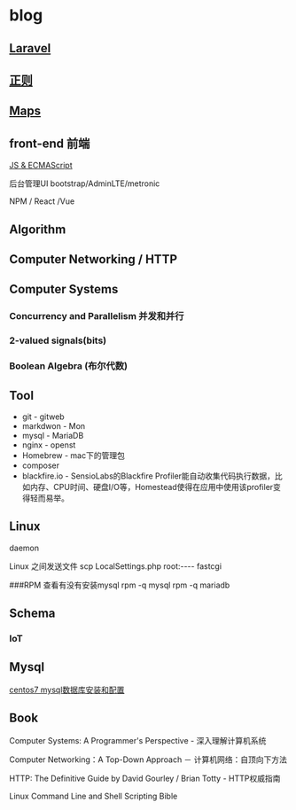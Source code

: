 # blog

## [Laravel](https://github.com/dichang/blog/blob/master/laravel.md)

## [正则](https://github.com/dichang/blog/blob/master/regular.md)

## [Maps]()

## front-end 前端

[JS & ECMAScript](https://github.com/dichang/blog/blob/master/ECMAScript.md)

后台管理UI bootstrap/AdminLTE/metronic 

NPM / React /Vue 

## Algorithm 

## Computer Networking / HTTP


## Computer Systems

###  Concurrency and Parallelism 并发和并行

### 2-valued signals(bits)

### Boolean Algebra (布尔代数)

## Tool
- git - gitweb
- markdwon - Mon
- mysql - MariaDB
- nginx - openst
- Homebrew - mac下的管理包
- composer
- blackfire.io - SensioLabs的Blackfire Profiler能自动收集代码执行数据，比如内存、CPU时间、硬盘I/O等，Homestead使得在应用中使用该profiler变得轻而易举。


## Linux
daemon

Linux 之间发送文件
scp LocalSettings.php root:----
fastcgi

###RPM 
查看有没有安装mysql 
   rpm -q mysql
   rpm -q mariadb
   
## Schema
### IoT

## Mysql
[centos7 mysql数据库安装和配置](http://www.cnblogs.com/starof/p/4680083.html)

## Book
Computer Systems: A Programmer's Perspective - 深入理解计算机系统

Computer Networking：A Top-Down Approach － 计算机网络：自顶向下方法

HTTP: The Definitive Guide by David Gourley / Brian Totty - HTTP权威指南

Linux Command Line and Shell Scripting Bible




